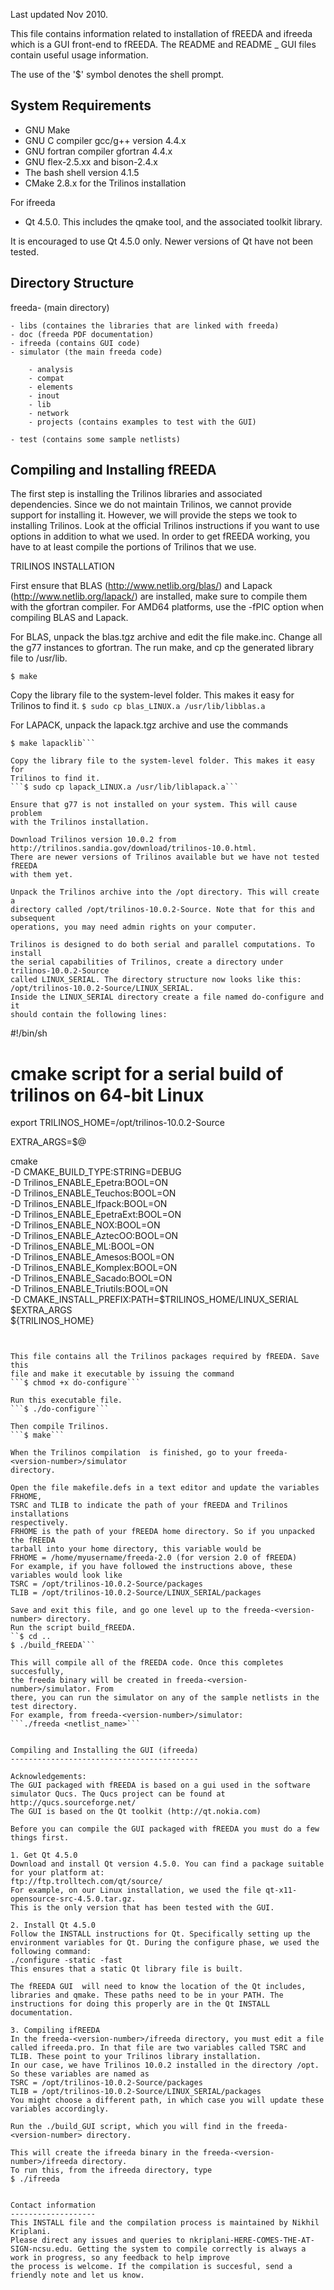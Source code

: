 Last updated Nov 2010.

This file contains information related to installation of fREEDA and
ifreeda which is a GUI front-end to fREEDA. The README and
README _ GUI files contain useful usage information.

The use of the '$' symbol denotes the shell prompt.

System Requirements
-------------------
- GNU Make
- GNU C compiler gcc/g++ version 4.4.x 
- GNU fortran compiler gfortran 4.4.x
- GNU flex-2.5.xx and bison-2.4.x
- The bash shell version 4.1.5
- CMake 2.8.x for the Trilinos installation

For ifreeda

- Qt 4.5.0. This includes the qmake tool, and the associated toolkit library.

It is encouraged to use Qt 4.5.0 only. Newer versions of Qt have not been
tested.

Directory Structure
-------------------
freeda-<version-number> (main directory)

	- libs (containes the libraries that are linked with freeda)
	- doc (freeda PDF documentation)
	- ifreeda (contains GUI code)
	- simulator (the main freeda code)
	
		- analysis 
		- compat
		- elements
		- inout
		- lib
		- network
		- projects (contains examples to test with the GUI)

	- test (contains some sample netlists)


Compiling and Installing fREEDA
-------------------------------
The first step is installing the Trilinos libraries and associated
dependencies. Since we do not maintain Trilinos, we cannot provide
support for installing it. However, we will provide the steps we took to
installing Trilinos. Look at the official Trilinos instructions if you
want to use options in addition to what we used. In order to get fREEDA
working, you have to at least compile the portions of Trilinos that we use.

TRILINOS INSTALLATION

First ensure that BLAS (http://www.netlib.org/blas/) and Lapack
(http://www.netlib.org/lapack/) are installed, make sure to compile them
with the gfortran compiler. For AMD64 platforms, use the -fPIC option when
compiling BLAS and Lapack.

For BLAS, unpack the blas.tgz archive and edit the file make.inc.
Change all the g77 instances to gfortran. The run make, and cp the generated
library file to /usr/lib.

```$ make```

Copy the library file to the system-level folder. This makes it easy for
Trilinos to find it.
```$ sudo cp blas_LINUX.a /usr/lib/libblas.a```

For LAPACK, unpack the lapack.tgz archive and use the commands
```$ cp make.inc.example make.inc
$ make lapacklib```

Copy the library file to the system-level folder. This makes it easy for
Trilinos to find it.
```$ sudo cp lapack_LINUX.a /usr/lib/liblapack.a```

Ensure that g77 is not installed on your system. This will cause problem
with the Trilinos installation.

Download Trilinos version 10.0.2 from http://trilinos.sandia.gov/download/trilinos-10.0.html.
There are newer versions of Trilinos available but we have not tested fREEDA
with them yet.

Unpack the Trilinos archive into the /opt directory. This will create a
directory called /opt/trilinos-10.0.2-Source. Note that for this and subsequent
operations, you may need admin rights on your computer.

Trilinos is designed to do both serial and parallel computations. To install
the serial capabilities of Trilinos, create a directory under trilinos-10.0.2-Source
called LINUX_SERIAL. The directory structure now looks like this:
/opt/trilinos-10.0.2-Source/LINUX_SERIAL.
Inside the LINUX_SERIAL directory create a file named do-configure and it
should contain the following lines:

```
#!/bin/sh
# cmake script for a serial build of trilinos on 64-bit Linux

export TRILINOS_HOME=/opt/trilinos-10.0.2-Source

EXTRA_ARGS=$@

cmake \
  -D CMAKE_BUILD_TYPE:STRING=DEBUG \
  -D Trilinos_ENABLE_Epetra:BOOL=ON \
  -D Trilinos_ENABLE_Teuchos:BOOL=ON \
  -D Trilinos_ENABLE_Ifpack:BOOL=ON \
  -D Trilinos_ENABLE_EpetraExt:BOOL=ON \
  -D Trilinos_ENABLE_NOX:BOOL=ON \
  -D Trilinos_ENABLE_AztecOO:BOOL=ON \
  -D Trilinos_ENABLE_ML:BOOL=ON \
  -D Trilinos_ENABLE_Amesos:BOOL=ON \
  -D Trilinos_ENABLE_Komplex:BOOL=ON \
  -D Trilinos_ENABLE_Sacado:BOOL=ON \
  -D Trilinos_ENABLE_Triutils:BOOL=ON \
  -D CMAKE_INSTALL_PREFIX:PATH=$TRILINOS_HOME/LINUX_SERIAL \
  $EXTRA_ARGS \
  ${TRILINOS_HOME}
```


This file contains all the Trilinos packages required by fREEDA. Save this
file and make it executable by issuing the command
```$ chmod +x do-configure```

Run this executable file.
```$ ./do-configure```

Then compile Trilinos.
```$ make```

When the Trilinos compilation  is finished, go to your freeda-<version-number>/simulator
directory.

Open the file makefile.defs in a text editor and update the variables FRHOME,
TSRC and TLIB to indicate the path of your fREEDA and Trilinos installations
respectively.
FRHOME is the path of your fREEDA home directory. So if you unpacked the fREEDA
tarball into your home directory, this variable would be
FRHOME = /home/myusername/freeda-2.0 (for version 2.0 of fREEDA)
For example, if you have followed the instructions above, these variables would look like
TSRC = /opt/trilinos-10.0.2-Source/packages
TLIB = /opt/trilinos-10.0.2-Source/LINUX_SERIAL/packages

Save and exit this file, and go one level up to the freeda-<version-number> directory.
Run the script build_fREEDA.
``$ cd ..
$ ./build_fREEDA```

This will compile all of the fREEDA code. Once this completes succesfully,
the freeda binary will be created in freeda-<version-number>/simulator. From
there, you can run the simulator on any of the sample netlists in the test directory.
For example, from freeda-<version-number>/simulator:
```./freeda <netlist_name>```


Compiling and Installing the GUI (ifreeda)
------------------------------------------

Acknowledgements: 
The GUI packaged with fREEDA is based on a gui used in the software simulator Qucs. The Qucs project can be found at http://qucs.sourceforge.net/
The GUI is based on the Qt toolkit (http://qt.nokia.com)

Before you can compile the GUI packaged with fREEDA you must do a few things first.

1. Get Qt 4.5.0
Download and install Qt version 4.5.0. You can find a package suitable for your platform at:
ftp://ftp.trolltech.com/qt/source/
For example, on our Linux installation, we used the file qt-x11-opensource-src-4.5.0.tar.gz. 
This is the only version that has been tested with the GUI.

2. Install Qt 4.5.0
Follow the INSTALL instructions for Qt. Specifically setting up the environment variables for Qt. During the configure phase, we used the following command:
./configure -static -fast
This ensures that a static Qt library file is built.

The fREEDA GUI  will need to know the location of the Qt includes, libraries and qmake. These paths need to be in your PATH. The instructions for doing this properly are in the Qt INSTALL documentation.

3. Compiling ifREEDA
In the freeda-<version-number>/ifreeda directory, you must edit a file called ifreeda.pro. In that file are two variables called TSRC and TLIB. These point to your Trilinos library installation. 
In our case, we have Trilinos 10.0.2 installed in the directory /opt. So these variables are named as
TSRC = /opt/trilinos-10.0.2-Source/packages
TLIB = /opt/trilinos-10.0.2-Source/LINUX_SERIAL/packages
You might choose a different path, in which case you will update these variables accordingly.

Run the ./build_GUI script, which you will find in the freeda-<version-number> directory.

This will create the ifreeda binary in the freeda-<version-number>/ifreeda directory.
To run this, from the ifreeda directory, type
$ ./ifreeda


Contact information
-------------------
This INSTALL file and the compilation process is maintained by Nikhil Kriplani.
Please direct any issues and queries to nkriplani-HERE-COMES-THE-AT-SIGN-ncsu.edu. Getting the system to compile correctly is always a work in progress, so any feedback to help improve 
the process is welcome. If the compilation is succesful, send a friendly note and let us know.
